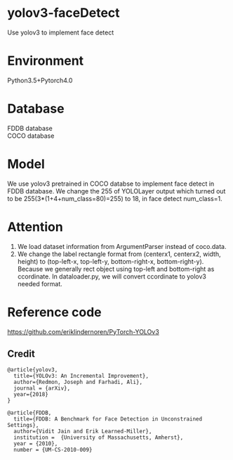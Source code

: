 # yolov3-faceDetect
Use yolov3 to implement face detect  

# Environment
Python3.5+Pytorch4.0  

# Database
FDDB database  
COCO database

# Model
We use yolov3 pretrained in COCO databse to implement face detect in FDDB database. 
We change the 255 of YOLOLayer output which turned out to be 255(3*(1+4+num_class=80)=255) to 18, in face detect num_class=1.

# Attention
1. We load dataset information from ArgumentParser instead of coco.data.  
2. We change the label rectangle format from (centerx1, centerx2, width, height) to (top-left-x, top-left-y, bottom-right-x, bottom-right-y). Because we generally rect object using top-left and bottom-right as ccordinate. In dataloader.py, we will convert ccordinate to yolov3 needed format.

# Reference code
https://github.com/eriklindernoren/PyTorch-YOLOv3  

## Credit
```
@article{yolov3,
  title={YOLOv3: An Incremental Improvement},
  author={Redmon, Joseph and Farhadi, Ali},
  journal = {arXiv},
  year={2018}
}
```
```
@article{FDDB,
  title={FDDB: A Benchmark for Face Detection in Unconstrained Settings},
  author={Vidit Jain and Erik Learned-Miller},
  institution =  {University of Massachusetts, Amherst},
  year = {2010},
  number = {UM-CS-2010-009}
```
